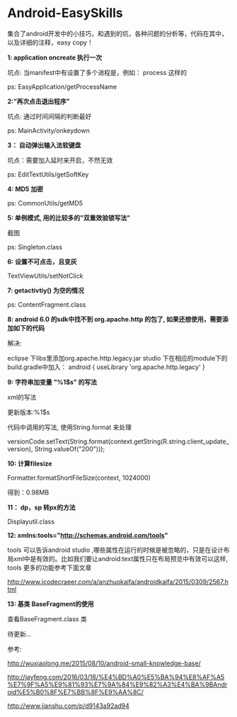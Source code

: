 # Android-EasySkills
集合了android开发中的小技巧，和遇到的坑，各种问题的分析等，代码在其中，以及详细的注释，easy copy！

**1:  application oncreate 执行一次**

坑点:  当manifest中有设置了多个进程是，例如： process 这样的

ps:  EasyApplication/getProcessName

**2:“再次点击退出程序”**

坑点:  通过时间间隔的判断最好

ps:  MainActivity/onkeydown

**3： 自动弹出输入法软键盘**

坑点：需要加入延时来开启，不然无效

ps:  EditTextUtils/getSoftKey

**4:   MD5  加密**

ps:  CommonUtils/getMD5

**5:  单例模式, 用的比较多的"双重效验锁写法"**

截图

ps:  Singleton.class

**6:  设置不可点击，且变灰**

TextViewUtils/setNotClick

**7:  getactivtiy()  为空的情况**

ps: ContentFragment.class

**8:  android 6.0 的sdk中找不到 org.apache.http 的包了, 如果还想使用，需要添加如下的代码**

解决:  

eclipse 下libs里添加org.apache.http.legacy.jar
studio   下在相应的module下的build.gradle中加入：
android {
useLibrary 'org.apache.http.legacy'
}

**9:   字符串加变量 "%1$s" 的写法**

xml的写法

<string name="client_update_version">更新版本:%1$s</string>

代码中调用的写法, 使用String.format 来处理

versionCode.setText(String.format(context.getString(R.string.client_update_version),
        String.valueOf("200")));

**10: 计算filesize**
 
Formatter.formatShortFileSize(context, 1024000)

得到：0.98MB

**11： dp，sp 转px的方法**

Displayutil.class

**12:  xmlns:tools="http://schemas.android.com/tools"**

tools 可以告诉android studio ,哪些属性在运行的时候是被忽略的，只是在设计布局xml中是有效的。比如我们要让android:text属性只在布局预览中有效可以这样, tools 更多的功能参考下面文章

 http://www.jcodecraeer.com/a/anzhuokaifa/androidkaifa/2015/0309/2567.html

**13: 基类 BaseFragment的使用**

查看BaseFragment.class 类

待更新...












参考:

http://wuxiaolong.me/2015/08/10/android-small-knowledge-base/

http://jayfeng.com/2016/03/18/%E4%BD%A0%E5%BA%94%E8%AF%A5%E7%9F%A5%E9%81%93%E7%9A%84%E9%82%A3%E4%BA%9BAndroid%E5%B0%8F%E7%BB%8F%E9%AA%8C/

http://www.jianshu.com/p/d9143a92ad94









